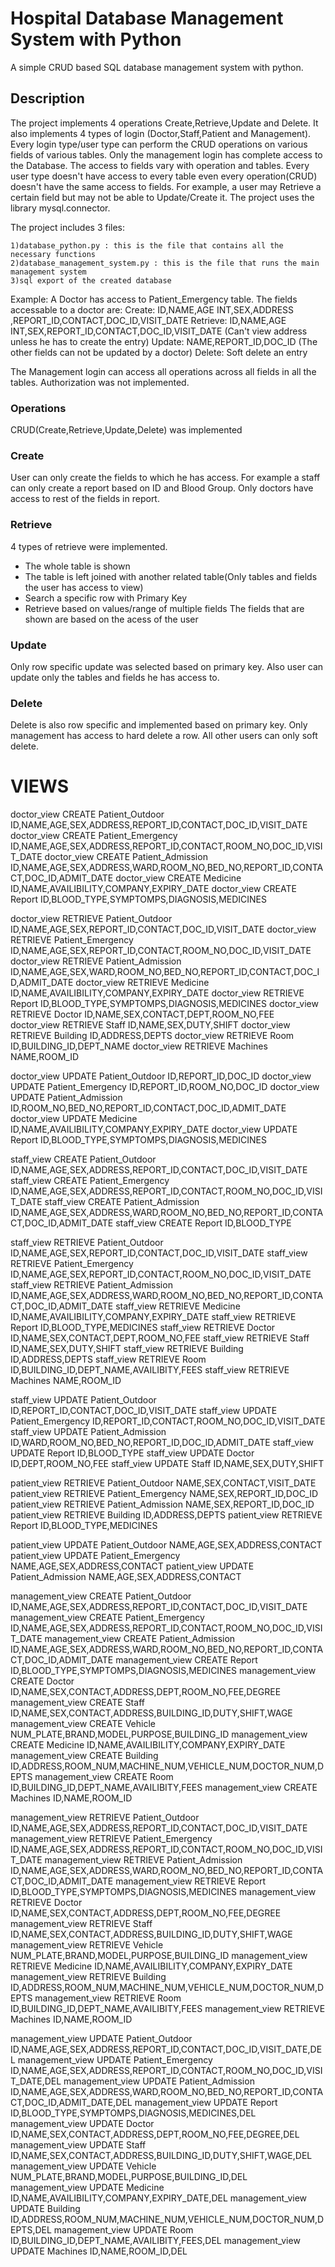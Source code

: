 # Hospital Database Management System with Python

A simple CRUD based SQL database management system with python.

## Description
The project implements 4 operations Create,Retrieve,Update and Delete. It also implements 4 types of login (Doctor,Staff,Patient and Management). Every login type/user type can perform the CRUD operations on various fields of various tables. Only the management login has complete access to the Database. The access to fields vary with operation and tables. Every user type doesn't have access to every table even every operation(CRUD) doesn't have the same access to fields. For example, a user may Retrieve a certain field but may not be able to Update/Create it. The project uses the library mysql.connector.

The project includes 3 files:
	
	1)database_python.py : this is the file that contains all the necessary functions
	2)database_management_system.py : this is the file that runs the main management system
	3)sql export of the created database

Example:
A Doctor has access to Patient_Emergency table. The fields accessable to a doctor are:
	Create: ID,NAME,AGE INT,SEX,ADDRESS ,REPORT_ID,CONTACT,DOC_ID,VISIT_DATE 
	Retrieve: ID,NAME,AGE INT,SEX,REPORT_ID,CONTACT,DOC_ID,VISIT_DATE  (Can't view address unless he has to create the entry)
	Update: NAME,REPORT_ID,DOC_ID (The other fields can not be updated by a doctor)
	Delete: Soft delete an entry 

The Management login can access all operations across all fields in all the tables. Authorization was not implemented.  


### Operations
CRUD(Create,Retrieve,Update,Delete) was implemented

### Create 

User can only create the fields to which he has access. For example a staff can only create a report based on ID and Blood Group. Only doctors have access to rest of the fields in report.

### Retrieve

4 types of retrieve were implemented.
* The whole table is shown
* The table is left joined with another related table(Only tables and fields the user has access to view)
* Search a specific row with Primary Key
* Retrieve based on values/range of multiple fields 
The fields that are shown are based on the acess of the user

### Update

Only row specific update was selected based on primary key. Also user can update only the tables and fields he has access to.

### Delete

Delete is also row specific and implemented based on primary key. Only management has access to hard delete a row. All other users can only soft delete.


# VIEWS

doctor_view CREATE Patient_Outdoor           ID,NAME,AGE,SEX,ADDRESS,REPORT_ID,CONTACT,DOC_ID,VISIT_DATE
doctor_view CREATE Patient_Emergency         ID,NAME,AGE,SEX,ADDRESS,REPORT_ID,CONTACT,ROOM_NO,DOC_ID,VISIT_DATE
doctor_view CREATE Patient_Admission         ID,NAME,AGE,SEX,ADDRESS,WARD,ROOM_NO,BED_NO,REPORT_ID,CONTACT,DOC_ID,ADMIT_DATE
doctor_view CREATE Medicine                  ID,NAME,AVAILIBILITY,COMPANY,EXPIRY_DATE
doctor_view CREATE Report                    ID,BLOOD_TYPE,SYMPTOMPS,DIAGNOSIS,MEDICINES


doctor_view RETRIEVE Patient_Outdoor         ID,NAME,AGE,SEX,REPORT_ID,CONTACT,DOC_ID,VISIT_DATE
doctor_view RETRIEVE Patient_Emergency       ID,NAME,AGE,SEX,REPORT_ID,CONTACT,ROOM_NO,DOC_ID,VISIT_DATE
doctor_view RETRIEVE Patient_Admission       ID,NAME,AGE,SEX,WARD,ROOM_NO,BED_NO,REPORT_ID,CONTACT,DOC_ID,ADMIT_DATE
doctor_view RETRIEVE Medicine                ID,NAME,AVAILIBILITY,COMPANY,EXPIRY_DATE
doctor_view RETRIEVE Report                  ID,BLOOD_TYPE,SYMPTOMPS,DIAGNOSIS,MEDICINES
doctor_view RETRIEVE Doctor         	     ID,NAME,SEX,CONTACT,DEPT,ROOM_NO,FEE
doctor_view RETRIEVE Staff         	     ID,NAME,SEX,DUTY,SHIFT
doctor_view RETRIEVE Building         	     ID,ADDRESS,DEPTS
doctor_view RETRIEVE Room         	     ID,BUILDING_ID,DEPT_NAME
doctor_view RETRIEVE Machines         	     NAME,ROOM_ID


doctor_view UPDATE Patient_Outdoor           ID,REPORT_ID,DOC_ID
doctor_view UPDATE Patient_Emergency         ID,REPORT_ID,ROOM_NO,DOC_ID
doctor_view UPDATE Patient_Admission         ID,ROOM_NO,BED_NO,REPORT_ID,CONTACT,DOC_ID,ADMIT_DATE
doctor_view UPDATE Medicine         	     ID,NAME,AVAILIBILITY,COMPANY,EXPIRY_DATE
doctor_view UPDATE Report         	     ID,BLOOD_TYPE,SYMPTOMPS,DIAGNOSIS,MEDICINES


staff_view CREATE Patient_Outdoor            ID,NAME,AGE,SEX,ADDRESS,REPORT_ID,CONTACT,DOC_ID,VISIT_DATE
staff_view CREATE Patient_Emergency          ID,NAME,AGE,SEX,ADDRESS,REPORT_ID,CONTACT,ROOM_NO,DOC_ID,VISIT_DATE
staff_view CREATE Patient_Admission          ID,NAME,AGE,SEX,ADDRESS,WARD,ROOM_NO,BED_NO,REPORT_ID,CONTACT,DOC_ID,ADMIT_DATE
staff_view CREATE Report         	     ID,BLOOD_TYPE


staff_view RETRIEVE Patient_Outdoor          ID,NAME,AGE,SEX,REPORT_ID,CONTACT,DOC_ID,VISIT_DATE
staff_view RETRIEVE Patient_Emergency        ID,NAME,AGE,SEX,REPORT_ID,CONTACT,ROOM_NO,DOC_ID,VISIT_DATE
staff_view RETRIEVE Patient_Admission        ID,NAME,AGE,SEX,ADDRESS,WARD,ROOM_NO,BED_NO,REPORT_ID,CONTACT,DOC_ID,ADMIT_DATE
staff_view RETRIEVE Medicine         	     ID,NAME,AVAILIBILITY,COMPANY,EXPIRY_DATE
staff_view RETRIEVE Report         	     ID,BLOOD_TYPE,MEDICINES
staff_view RETRIEVE Doctor         	     ID,NAME,SEX,CONTACT,DEPT,ROOM_NO,FEE
staff_view RETRIEVE Staff         	     ID,NAME,SEX,DUTY,SHIFT
staff_view RETRIEVE Building         	     ID,ADDRESS,DEPTS
staff_view RETRIEVE Room         	     ID,BUILDING_ID,DEPT_NAME,AVAILIBITY,FEES
staff_view RETRIEVE Machines        	     NAME,ROOM_ID


staff_view UPDATE Patient_Outdoor            ID,REPORT_ID,CONTACT,DOC_ID,VISIT_DATE
staff_view UPDATE Patient_Emergency          ID,REPORT_ID,CONTACT,ROOM_NO,DOC_ID,VISIT_DATE
staff_view UPDATE Patient_Admission          ID,WARD,ROOM_NO,BED_NO,REPORT_ID,DOC_ID,ADMIT_DATE
staff_view UPDATE Report         	     ID,BLOOD_TYPE
staff_view UPDATE Doctor         	     ID,DEPT,ROOM_NO,FEE
staff_view UPDATE Staff         	     ID,NAME,SEX,DUTY,SHIFT


patient_view RETRIEVE Patient_Outdoor        NAME,SEX,CONTACT,VISIT_DATE
patient_view RETRIEVE Patient_Emergency      NAME,SEX,REPORT_ID,DOC_ID
patient_view RETRIEVE Patient_Admission      NAME,SEX,REPORT_ID,DOC_ID
patient_view RETRIEVE Building         	     ID,ADDRESS,DEPTS
patient_view RETRIEVE Report         	     ID,BLOOD_TYPE,MEDICINES 


patient_view UPDATE Patient_Outdoor          NAME,AGE,SEX,ADDRESS,CONTACT
patient_view UPDATE Patient_Emergency        NAME,AGE,SEX,ADDRESS,CONTACT
patient_view UPDATE Patient_Admission        NAME,AGE,SEX,ADDRESS,CONTACT 


management_view CREATE Patient_Outdoor       ID,NAME,AGE,SEX,ADDRESS,REPORT_ID,CONTACT,DOC_ID,VISIT_DATE
management_view CREATE Patient_Emergency     ID,NAME,AGE,SEX,ADDRESS,REPORT_ID,CONTACT,ROOM_NO,DOC_ID,VISIT_DATE
management_view CREATE Patient_Admission     ID,NAME,AGE,SEX,ADDRESS,WARD,ROOM_NO,BED_NO,REPORT_ID,CONTACT,DOC_ID,ADMIT_DATE
management_view CREATE Report         	     ID,BLOOD_TYPE,SYMPTOMPS,DIAGNOSIS,MEDICINES
management_view CREATE Doctor         	     ID,NAME,SEX,CONTACT,ADDRESS,DEPT,ROOM_NO,FEE,DEGREE
management_view CREATE Staff         	     ID,NAME,SEX,CONTACT,ADDRESS,BUILDING_ID,DUTY,SHIFT,WAGE
management_view CREATE Vehicle         	     NUM_PLATE,BRAND,MODEL,PURPOSE,BUILDING_ID
management_view CREATE Medicine              ID,NAME,AVAILIBILITY,COMPANY,EXPIRY_DATE
management_view CREATE Building              ID,ADDRESS,ROOM_NUM,MACHINE_NUM,VEHICLE_NUM,DOCTOR_NUM,DEPTS
management_view CREATE Room         	     ID,BUILDING_ID,DEPT_NAME,AVAILIBITY,FEES
management_view CREATE Machines              ID,NAME,ROOM_ID 


management_view RETRIEVE Patient_Outdoor     ID,NAME,AGE,SEX,ADDRESS,REPORT_ID,CONTACT,DOC_ID,VISIT_DATE
management_view RETRIEVE Patient_Emergency   ID,NAME,AGE,SEX,ADDRESS,REPORT_ID,CONTACT,ROOM_NO,DOC_ID,VISIT_DATE
management_view RETRIEVE Patient_Admission   ID,NAME,AGE,SEX,ADDRESS,WARD,ROOM_NO,BED_NO,REPORT_ID,CONTACT,DOC_ID,ADMIT_DATE
management_view RETRIEVE Report              ID,BLOOD_TYPE,SYMPTOMPS,DIAGNOSIS,MEDICINES
management_view RETRIEVE Doctor              ID,NAME,SEX,CONTACT,ADDRESS,DEPT,ROOM_NO,FEE,DEGREE
management_view RETRIEVE Staff               ID,NAME,SEX,CONTACT,ADDRESS,BUILDING_ID,DUTY,SHIFT,WAGE
management_view RETRIEVE Vehicle             NUM_PLATE,BRAND,MODEL,PURPOSE,BUILDING_ID
management_view RETRIEVE Medicine            ID,NAME,AVAILIBILITY,COMPANY,EXPIRY_DATE
management_view RETRIEVE Building            ID,ADDRESS,ROOM_NUM,MACHINE_NUM,VEHICLE_NUM,DOCTOR_NUM,DEPTS
management_view RETRIEVE Room         	     ID,BUILDING_ID,DEPT_NAME,AVAILIBITY,FEES
management_view RETRIEVE Machines            ID,NAME,ROOM_ID 


management_view UPDATE Patient_Outdoor       ID,NAME,AGE,SEX,ADDRESS,REPORT_ID,CONTACT,DOC_ID,VISIT_DATE,DEL
management_view UPDATE Patient_Emergency     ID,NAME,AGE,SEX,ADDRESS,REPORT_ID,CONTACT,ROOM_NO,DOC_ID,VISIT_DATE,DEL
management_view UPDATE Patient_Admission     ID,NAME,AGE,SEX,ADDRESS,WARD,ROOM_NO,BED_NO,REPORT_ID,CONTACT,DOC_ID,ADMIT_DATE,DEL
management_view UPDATE Report         	     ID,BLOOD_TYPE,SYMPTOMPS,DIAGNOSIS,MEDICINES,DEL
management_view UPDATE Doctor         	     ID,NAME,SEX,CONTACT,ADDRESS,DEPT,ROOM_NO,FEE,DEGREE,DEL
management_view UPDATE Staff                 ID,NAME,SEX,CONTACT,ADDRESS,BUILDING_ID,DUTY,SHIFT,WAGE,DEL
management_view UPDATE Vehicle         	     NUM_PLATE,BRAND,MODEL,PURPOSE,BUILDING_ID,DEL
management_view UPDATE Medicine              ID,NAME,AVAILIBILITY,COMPANY,EXPIRY_DATE,DEL
management_view UPDATE Building              ID,ADDRESS,ROOM_NUM,MACHINE_NUM,VEHICLE_NUM,DOCTOR_NUM,DEPTS,DEL
management_view UPDATE Room         	     ID,BUILDING_ID,DEPT_NAME,AVAILIBITY,FEES,DEL
management_view UPDATE Machines              ID,NAME,ROOM_ID,DEL
